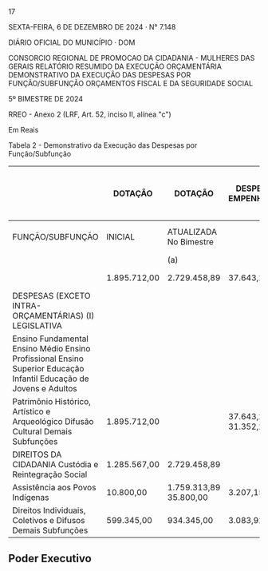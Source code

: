 <!-- image -->

17

SEXTA-FEIRA, 6 DE DEZEMBRO DE 2024 · N° 7.148

DIÁRIO OFICIAL DO MUNICÍPIO · DOM

CONSORCIO REGIONAL DE PROMOCAO DA CIDADANIA - MULHERES DAS GERAIS RELATÓRIO RESUMIDO DA EXECUÇÃO ORÇAMENTÁRIA DEMONSTRATIVO DA EXECUÇÃO DAS DESPESAS POR FUNÇÃO/SUBFUNÇÃO ORÇAMENTOS FISCAL E DA SEGURIDADE SOCIAL

5º BIMESTRE DE 2024

RREO - Anexo 2 (LRF, Art. 52, inciso II, alínea "c")

Em Reais

Tabela 2 - Demonstrativo da Execução das Despesas por Função/Subfunção

|                                                                                                                    | DOTAÇÃO      | DOTAÇÃO                | DESPESAS EMPENHADAS   | DESPESAS EMPENHADAS   | DESPESAS EMPENHADAS   | SALDO                  | No Bimestre Até o Bimestre DESPESAS LIQUIDADAS   | No Bimestre Até o Bimestre DESPESAS LIQUIDADAS   | No Bimestre Até o Bimestre DESPESAS LIQUIDADAS   | SALDO                    | INSCRITAS EM  RESTOS A   |
|--------------------------------------------------------------------------------------------------------------------|--------------|------------------------|-----------------------|-----------------------|-----------------------|------------------------|--------------------------------------------------|--------------------------------------------------|--------------------------------------------------|--------------------------|--------------------------|
| FUNÇÃO/SUBFUNÇÃO                                                                                                   | INICIAL      | ATUALIZADA No Bimestre |                       | Até o Bimestre        | %                     |                        |                                                  |                                                  | %                                                |                          | PAGAR NÃO  PROCESSADOS 1 |
|                                                                                                                    |              | (a)                    |                       | (b)                   | (b/total b)           |                        |                                                  | (d)                                              | (d/total d)                                      |                          | (f)                      |
|                                                                                                                    | 1.895.712,00 | 2.729.458,89           | 37.643,27             | 2.087.864,59          | 100,00                | (c) = (a-b) 641.594,30 | 202.890,90                                       | 1.506.378,40                                     | 100,00                                           | (e) = (a-d) 1.223.080,49 | -                        |
| DESPESAS (EXCETO INTRA-ORÇAMENTÁRIAS) (I)     LEGISLATIVA                                                          |              |                        |                       |                       |                       |                        |                                                  |                                                  |                                                  |                          |                          |
| Ensino Fundamental Ensino Médio Ensino Profissional Ensino Superior Educação Infantil Educação de Jovens e Adultos |              |                        |                       |                       |                       |                        |                                                  |                                                  |                                                  |                          |                          |
| Patrimônio Histórico, Artístico e Arqueológico Difusão Cultural Demais Subfunções                                  | 1.895.712,00 |                        | 37.643,27 31.352,20   | 1.343.142,25          | 100,00                |                        |                                                  |                                                  |                                                  | 1.223.080,49             | - - -                    |
| DIREITOS DA CIDADANIA Custódia e Reintegração Social                                                               | 1.285.567,00 | 2.729.458,89           |                       | 2.087.864,59          |                       | 641.594,30             | 202.890,90                                       | 1.506.378,40                                     | 100,00                                           | 817.311,12               |                          |
| Assistência aos Povos Indígenas                                                                                    | 10.800,00    | 1.759.313,89 35.800,00 | 3.207,15              | 19.718,19             | 64,33 0,94            | 416.171,64 16.081,81   | 140.933,53 4.164,03                              | 942.002,77 18.660,62                             | 62,53 1,24                                       | 17.139,38                |                          |
| Direitos Individuais, Coletivos e Difusos Demais Subfunções                                                        | 599.345,00   | 934.345,00             | 3.083,92              | 725.004,15            | 34,72                 | 209.340,85             | 57.793,34                                        | 545.715,01                                       | 36,23                                            | 388.629,99               | -                        |

## Poder Executivo

<!-- image -->